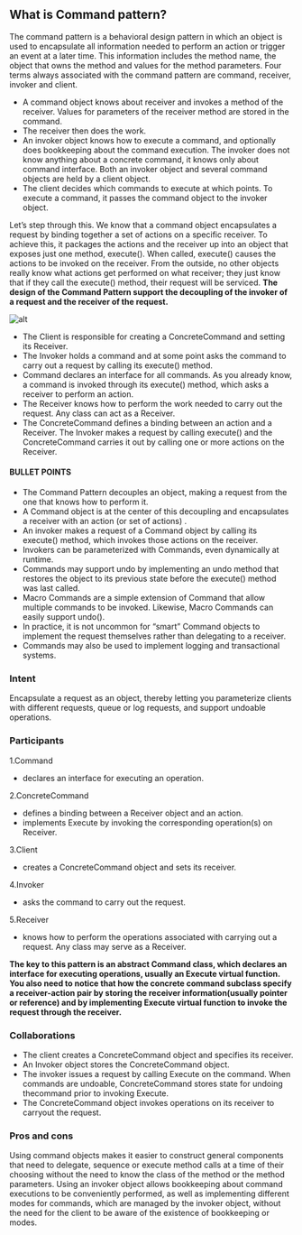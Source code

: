 ## What is Command pattern?

The command pattern is a behavioral design pattern in which an object is used to encapsulate all information needed to perform an action or trigger an event at a later time. This information includes the method name, the object that owns the method and values for the method parameters.
Four terms always associated with the command pattern are command, receiver, invoker and client. 
* A command object knows about receiver and invokes a method of the receiver. Values for parameters of the receiver method are stored in the command. 
* The receiver then does the work. 
* An invoker object knows how to execute a command, and optionally does bookkeeping about the command execution. The invoker does not know anything about a concrete command, it knows only about command interface. Both an invoker object and several command objects are held by a client object. 
* The client decides which commands to execute at which points. To execute a command, it passes the command object to the invoker object.

Let’s step through this. We know that a command object encapsulates a request by binding together a set of actions on a specific receiver. To achieve this, it packages the actions and the receiver up into an object that exposes just one method, execute(). When called, execute() causes the actions to be invoked on the receiver. From the outside, no other objects really know what actions get performed on what receiver; they just know that if they call the execute() method, their request will be serviced.
__The design of the Command Pattern support the decoupling of the invoker of a request and the receiver of the request.__

![alt](http://www.dofactory.com/images/diagrams/net/command.gif)

* The Client is responsible for creating a ConcreteCommand and setting its Receiver.
* The Invoker holds a command and at some point asks the command to carry out a request by calling its execute() method.
* Command declares an interface for all commands. As you already know, a command is invoked through its execute() method, which asks a receiver to perform an action.
* The Receiver knows how to perform the work needed to carry out the request. Any class can act as a Receiver.
* The ConcreteCommand defines a binding between an action and a Receiver. The Invoker makes a request by calling execute() and the ConcreteCommand carries it out by calling one or more actions on the Receiver.

#### BULLET POINTS
* The Command Pattern decouples an object, making a request from the one that knows how to perform it.
* A Command object is at the center of this decoupling and encapsulates a receiver with an action (or set of actions) .
* An invoker makes a request of a Command object by calling its execute() method, which invokes those actions on the receiver.
* Invokers can be parameterized with Commands, even dynamically at runtime.
* Commands may support undo by implementing an undo method that restores the object to its previous state before the execute() method was last called.
* Macro Commands are a simple extension of Command that allow multiple commands to be invoked. Likewise, Macro Commands can easily support undo().
* In practice, it is not uncommon for “smart” Command objects to implement the request themselves rather than delegating to a receiver.
* Commands may also be used to implement logging and transactional systems.

### Intent
Encapsulate a request as an object, thereby letting you parameterize clients with different requests, queue or log requests, and support undoable operations. 

### Participants
1.Command
* declares an interface for executing an operation.

2.ConcreteCommand
* defines a binding between a Receiver object and an action.
* implements Execute by invoking the corresponding operation(s) on Receiver.

3.Client 
* creates a ConcreteCommand object and sets its receiver.

4.Invoker
* asks the command to carry out the request.

5.Receiver
* knows how to perform the operations associated with carrying out a request. Any class may serve as a Receiver. 

**The key to this pattern is an abstract Command class, which declares an interface for executing operations, usually an Execute virtual function. You also need to notice that how the concrete command subclass specify a receiver-action pair by storing the receiver information(usually pointer or reference) and by implementing Execute virtual function to invoke the request through the receiver.**

### Collaborations
* The client creates a ConcreteCommand object and specifies its receiver.
* An Invoker object stores the ConcreteCommand object.
* The invoker issues a request by calling Execute on the command. When commands are undoable, ConcreteCommand stores state for undoing thecommand prior to invoking Execute.
* The ConcreteCommand object invokes operations on its receiver to carryout the request. 

### Pros and cons
Using command objects makes it easier to construct general components that need to delegate, sequence or execute method calls at a time of their choosing without the need to know the class of the method or the method parameters. Using an invoker object allows bookkeeping about command executions to be conveniently performed, as well as implementing different modes for commands, which are managed by the invoker object, without the need for the client to be aware of the existence of bookkeeping or modes.

